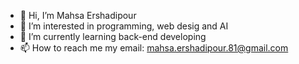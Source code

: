- 👋 Hi, I’m Mahsa Ershadipour
- 👀 I’m interested in programming, web desig and AI
- 🌱 I’m currently learning back-end developing
- 📫 How to reach me my email: mahsa.ershadipour.81@gmail.com

<!---
mahsaershadi/mahsaershadi is a ✨ special ✨ repository because its `README.md` (this file) appears on your GitHub profile.
You can click the Preview link to take a look at your changes.
--->
